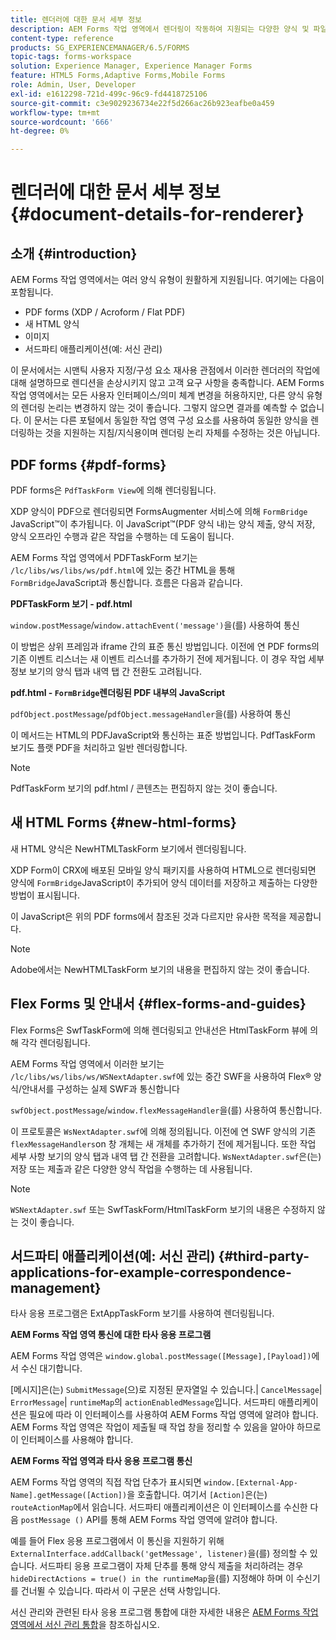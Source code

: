 ```yaml
---
title: 렌더러에 대한 문서 세부 정보
description: AEM Forms 작업 영역에서 렌더링이 작동하여 지원되는 다양한 양식 및 파일 유형을 렌더링하는 방법에 대한 개념 정보입니다.
content-type: reference
products: SG_EXPERIENCEMANAGER/6.5/FORMS
topic-tags: forms-workspace
solution: Experience Manager, Experience Manager Forms
feature: HTML5 Forms,Adaptive Forms,Mobile Forms
role: Admin, User, Developer
exl-id: e1612298-721d-499c-96c9-fd4418725106
source-git-commit: c3e9029236734e22f5d266ac26b923eafbe0a459
workflow-type: tm+mt
source-wordcount: '666'
ht-degree: 0%

---
```


# 렌더러에 대한 문서 세부 정보 {#document-details-for-renderer}

## 소개 {#introduction}

AEM Forms 작업 영역에서는 여러 양식 유형이 원활하게 지원됩니다. 여기에는 다음이 포함됩니다.

* PDF forms (XDP / Acroform / Flat PDF)
* 새 HTML 양식
* 이미지
* 서드파티 애플리케이션(예: 서신 관리)

이 문서에서는 시맨틱 사용자 지정/구성 요소 재사용 관점에서 이러한 렌더러의 작업에 대해 설명하므로 렌디션을 손상시키지 않고 고객 요구 사항을 충족합니다. AEM Forms 작업 영역에서는 모든 사용자 인터페이스/의미 체계 변경을 허용하지만, 다른 양식 유형의 렌더링 논리는 변경하지 않는 것이 좋습니다. 그렇지 않으면 결과를 예측할 수 없습니다. 이 문서는 다른 포털에서 동일한 작업 영역 구성 요소를 사용하여 동일한 양식을 렌더링하는 것을 지원하는 지침/지식용이며 렌더링 논리 자체를 수정하는 것은 아닙니다.

## PDF forms {#pdf-forms}

PDF forms은 `PdfTaskForm View`에 의해 렌더링됩니다.

XDP 양식이 PDF으로 렌더링되면 FormsAugmenter 서비스에 의해 `FormBridge` JavaScript™이 추가됩니다. 이 JavaScript™(PDF 양식 내)는 양식 제출, 양식 저장, 양식 오프라인 수행과 같은 작업을 수행하는 데 도움이 됩니다.

AEM Forms 작업 영역에서 PDFTaskForm 보기는 `/lc/libs/ws/libs/ws/pdf.html`에 있는 중간 HTML을 통해 `FormBridge`JavaScript과 통신합니다. 흐름은 다음과 같습니다.

**PDFTaskForm 보기 - pdf.html**

`window.postMessage`/`window.attachEvent('message')`을(를) 사용하여 통신

이 방법은 상위 프레임과 iframe 간의 표준 통신 방법입니다. 이전에 연 PDF forms의 기존 이벤트 리스너는 새 이벤트 리스너를 추가하기 전에 제거됩니다. 이 경우 작업 세부 정보 보기의 양식 탭과 내역 탭 간 전환도 고려됩니다.

**pdf.html - `FormBridge`렌더링된 PDF 내부의 JavaScript**

`pdfObject.postMessage`/`pdfObject.messageHandler`을(를) 사용하여 통신

이 메서드는 HTML의 PDFJavaScript와 통신하는 표준 방법입니다. PdfTaskForm 보기도 플랫 PDF을 처리하고 일반 렌더링합니다.

>[!NOTE]
>
>PdfTaskForm 보기의 pdf.html / 콘텐츠는 편집하지 않는 것이 좋습니다.

## 새 HTML Forms {#new-html-forms}

새 HTML 양식은 NewHTMLTaskForm 보기에서 렌더링됩니다.

XDP Form이 CRX에 배포된 모바일 양식 패키지를 사용하여 HTML으로 렌더링되면 양식에 `FormBridge`JavaScript이 추가되어 양식 데이터를 저장하고 제출하는 다양한 방법이 표시됩니다.

이 JavaScript은 위의 PDF forms에서 참조된 것과 다르지만 유사한 목적을 제공합니다.

>[!NOTE]
>
>Adobe에서는 NewHTMLTaskForm 보기의 내용을 편집하지 않는 것이 좋습니다.

## Flex Forms 및 안내서 {#flex-forms-and-guides}

Flex Forms은 SwfTaskForm에 의해 렌더링되고 안내선은 HtmlTaskForm 뷰에 의해 각각 렌더링됩니다.

AEM Forms 작업 영역에서 이러한 보기는 `/lc/libs/ws/libs/ws/WSNextAdapter.swf`에 있는 중간 SWF을 사용하여 Flex® 양식/안내서를 구성하는 실제 SWF과 통신합니다

`swfObject.postMessage`/`window.flexMessageHandler`을(를) 사용하여 통신합니다.

이 프로토콜은 `WsNextAdapter.swf`에 의해 정의됩니다. 이전에 연 SWF 양식의 기존 `flexMessageHandlers`on 창 개체는 새 개체를 추가하기 전에 제거됩니다. 또한 작업 세부 사항 보기의 양식 탭과 내역 탭 간 전환을 고려합니다. `WsNextAdapter.swf`은(는) 저장 또는 제출과 같은 다양한 양식 작업을 수행하는 데 사용됩니다.

>[!NOTE]
>
>`WSNextAdapter.swf` 또는 SwfTaskForm/HtmlTaskForm 보기의 내용은 수정하지 않는 것이 좋습니다.

## 서드파티 애플리케이션(예: 서신 관리) {#third-party-applications-for-example-correspondence-management}

타사 응용 프로그램은 ExtAppTaskForm 보기를 사용하여 렌더링됩니다.

**AEM Forms 작업 영역 통신에 대한 타사 응용 프로그램**

AEM Forms 작업 영역은 `window.global.postMessage([Message],[Payload])`에서 수신 대기합니다.

[메시지]은(는) `SubmitMessage`(으)로 지정된 문자열일 수 있습니다.| `CancelMessage`| `ErrorMessage`| `runtimeMap`의 `actionEnabledMessage`입니다. 서드파티 애플리케이션은 필요에 따라 이 인터페이스를 사용하여 AEM Forms 작업 영역에 알려야 합니다. AEM Forms 작업 영역은 작업이 제출될 때 작업 창을 정리할 수 있음을 알아야 하므로 이 인터페이스를 사용해야 합니다.

**AEM Forms 작업 영역과 타사 응용 프로그램 통신**

AEM Forms 작업 영역의 직접 작업 단추가 표시되면 `window.[External-App-Name].getMessage([Action])`을 호출합니다. 여기서 `[Action]`은(는) `routeActionMap`에서 읽습니다. 서드파티 애플리케이션은 이 인터페이스를 수신한 다음 `postMessage ()` API를 통해 AEM Forms 작업 영역에 알려야 합니다.

예를 들어 Flex 응용 프로그램에서 이 통신을 지원하기 위해 `ExternalInterface.addCallback('getMessage', listener)`을(를) 정의할 수 있습니다. 서드파티 응용 프로그램이 자체 단추를 통해 양식 제출을 처리하려는 경우 `hideDirectActions = true() in the runtimeMap`을(를) 지정해야 하며 이 수신기를 건너뛸 수 있습니다. 따라서 이 구문은 선택 사항입니다.

서신 관리와 관련된 타사 응용 프로그램 통합에 대한 자세한 내용은 [AEM Forms 작업 영역에서 서신 관리 통합](/help/forms/using/integrating-correspondence-management-html-workspace.md)을 참조하십시오.
